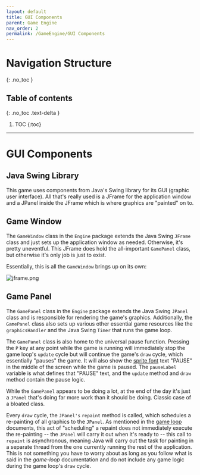 ```yaml
---
layout: default
title: GUI Components
parent: Game Engine
nav_order: 2
permalink: /GameEngine/GUI Components
---
```


# Navigation Structure
{: .no_toc }

## Table of contents
{: .no_toc .text-delta }

1. TOC
{:toc}

---

# GUI Components

## Java Swing Library

This game uses components from Java's Swing library for its GUI (graphic user interface). All that's really used
is a JFrame for the application window and a JPanel inside the JFrame which is where graphics are "painted" on to.

## Game Window

The `GameWindow` class in the `Engine` package extends the Java Swing `JFrame` class and just sets up the application window
as needed. Otherwise, it's pretty uneventful. This JFrame does hold the all-important `GamePanel` class, but otherwise
it's only job is just to exist.

Essentially, this is all the `GameWindow` brings up on its own:

![jframe.png](../../assets/images/jframe.png)

## Game Panel

The `GamePanel` class in the `Engine` package extends the Java Swing `JPanel` class and is responsible for rendering the game's graphics.
Additionally, the `GamePanel` class also sets up various other
essential game resources like the `graphicsHandler` and the Java Swing `Timer` that runs the game loop.

The `GamePanel` class is also home to the universal pause function. Pressing the `P`
key at any point while the game is running will immediately stop the game loop's `update` cycle but will continue the game's `draw` cycle,
which essentially "pauses" the game. It will also show the [sprite font](../../GameCodeDetails/GameCodeDetailsSubSections/sprite-font.md) text "PAUSE" in the middle of the screen while the game is paused. 
The `pauseLabel` variable is what defines that "PAUSE" text, and the `update` method and `draw` method contain the pause logic.

While the `GamePanel` appears to be doing a lot, at the end of the day it's just a `JPanel` that's doing far more work
than it should be doing. Classic case of a bloated class.

Every `draw` cycle, the `JPanel's` `repaint` method is called, which schedules a re-painting of all graphics to the `JPanel`. As mentioned in
the [game loop](./game-loop.md) documents, this act of "scheduling" a repaint does not immediately execute the re-painting -- the `JPanel` will
carry it out when it's ready to -- this call to `repaint` is asynchronous, meaning Java will carry out the task for painting in a separate thread
from the one currently running the rest of the application. This is not something you have to worry about as long as you follow what is said
in the *game-loop* documentation and do not include any game logic during the game loop's `draw` cycle.
